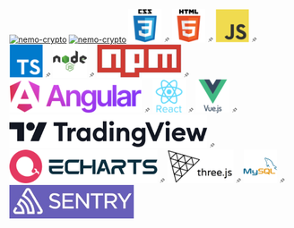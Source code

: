  [![nemo-crypto](https://github-readme-stats.vercel.app/api?username=nemo-crypto)](https://github.com/anuraghazra/github-readme-stats)
 [![nemo-crypto](https://github-profile-trophy.vercel.app/?username=nemo-crypto)](https://github.com/ryo-ma/github-profile-trophy)
<span > 
<img height="60" src="https://raw.githubusercontent.com/devicons/devicon/master/icons/css3/css3-original-wordmark.svg" />
<img height="10" src="./list.png" />
<img height="60" src="https://raw.githubusercontent.com/devicons/devicon/master/icons/html5/html5-original-wordmark.svg" />
<img height="10" src="./list.png" />
<img height="60" src="https://raw.githubusercontent.com/devicons/devicon/master/icons/javascript/javascript-original.svg" />
<img height="10" src="./list.png" />
<img height="60" src="https://raw.githubusercontent.com/devicons/devicon/master/icons/typescript/typescript-original.svg" />
<img height="10" src="./list.png" />
<img height="60" src="https://raw.githubusercontent.com/devicons/devicon/master/icons/nodejs/nodejs-original-wordmark.svg" />
<img height="10" src="./list.png" />
<img height="60" src="./npm.png" />
<img height="10" src="./list.png" />
<img height="60" src="./Angular.png" />
<img height="10" src="./list.png" />
<img height="60" src="https://raw.githubusercontent.com/devicons/devicon/master/icons/react/react-original-wordmark.svg" />
<img height="10" src="./list.png" />
<img height="60" src="https://raw.githubusercontent.com/devicons/devicon/master/icons/vuejs/vuejs-original-wordmark.svg" />
<img height="10" src="./list.png" />
<img height="60" src="./tv.png" />
<img height="10" src="./list.png" />
<img height="60" src="./echarts.png" />
<img height="10" src="./list.png" />
<img height="60" src="./threeJs.png" />
<img height="10" src="./list.png" />
<img height="60" src="https://raw.githubusercontent.com/devicons/devicon/master/icons/mysql/mysql-original-wordmark.svg" />
<img height="10" src="./list.png" />
<img height="60" src="./sentry.png" />
</span>




